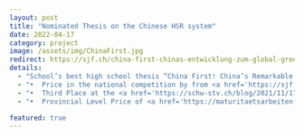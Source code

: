 ```yaml
---
layout: post
title: "Nominated Thesis on the Chinese HSR system"
date: 2022-04-17
category: project
image: /assets/img/ChinaFirst.jpg
redirect: https://sjf.ch/china-first-chinas-entwicklung-zum-global-groessten-eisenbahnhersteller-und-reaktionen-der-westlichen-welt/
details:
  - "School’s best high school thesis “China First! China’s Remarkable Progress Toward Becoming the Global Leader in Railway Manufacturing”"
  - "•	Price in the national competition by from <a href='https://sjf.ch/china-first-chinas-entwicklung-zum-global-groessten-eisenbahnhersteller-und-reaktionen-der-westlichen-welt/'>Schweizer Jugend Forscht</a>"
  - "•	Third Place at the <a href='https://schw-stv.ch/blog/2021/11/17/2-future-skills-forum-rheinfelden-2021-ist-erfolg-lernbar/#next'>2. Future Skills Forum Rheinfelden</a>"
  - "•	Provincial Level Price of <a href='https://maturitaetsarbeiten.ch/cms/archiv/suche-nach-schule.html?view=article&id=113&catid=10'>Kanton Zurich</a>"

featured: true
---
```

